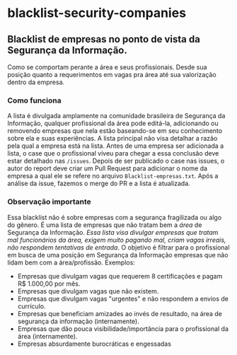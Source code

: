 # blacklist-security-companies

## Blacklist de empresas no ponto de vista da Segurança da Informação.
Como se comportam perante a área e seus profissionais. Desde sua posição quanto a requerimentos em vagas pra área até sua valorização dentro da empresa.


### Como funciona
A lista é divulgada amplamente na comunidade brasileira de Segurança da Informação, qualquer profissional da área pode editá-la, adicionando ou removendo empresas que nela estão baseando-se em seu conhecimento sobre ela e suas experiências. A lista principal não visa detalhar a razão pela qual a empresa está na lista. Antes de uma empresa ser adicionada a lista, o case que o profissional viveu para chegar a essa conclusão deve estar detalhado nas `/issues`. Depois de ser publicado o case nas issues, o autor do report deve criar um Pull Request para adicionar o nome da empresa a qual ele se refere no arquivo `Blacklist-empresas.txt`. Após a análise da issue, fazemos o merge do PR e a lista é atualizada.

### Observação importante
Essa blacklist não é sobre empresas com a segurança fragilizada ou algo do gênero. É uma lista de empresas que não tratam bem a *área* de Segurança da Informação. _Essa lista visa divulgar empresas que tratam mal funcionários da área, exigem muito pagando mal, criam vagas irreais, não respondem tentativas de entrada_. O objetivo é filtrar para o profissional em busca de uma posição em Segurança da Informação empresas que não lidam bem com a área/profissão. Exemplos:
- Empresas que divulgam vagas que requerem 8 certificações e pagam R$ 1.000,00 por mês.
- Empresas que divulgam vagas que não existem.
- Empresas que divulgam vagas "urgentes" e não respondem a envios de currículo.
- Empresas que beneficiam amizades ao invés de resultado, na área de segurança da informação (internamente).
- Empresas que dão pouca visibilidade/importância para o profissional da área (internamente).
- Empresas absurdamente burocráticas e engessadas 
